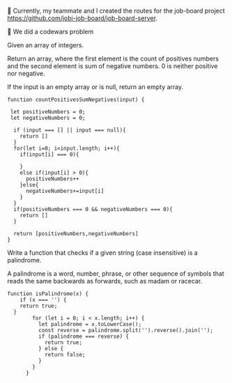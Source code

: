 📖 Currently, my teammate and I created the routes for the job-board project https://github.com/jobi-job-board/job-board-server.

🎯 We did a codewars problem

Given an array of integers.

Return an array, where the first element is the count of positives numbers and the second element is sum of negative numbers. 0 is neither positive nor negative.

If the input is an empty array or is null, return an empty array.

```
function countPositivesSumNegatives(input) {

 let positiveNumbers = 0;
 let negativeNumbers = 0;
  
  if (input === [] || input === null){
    return []
  }
  for(let i=0; i<input.length; i++){
    if(input[i] === 0){
    
    }
    else if(input[i] > 0){
      positiveNumbers++
    }else{
      negativeNumbers+=input[i]
    }
  }  
  if(positiveNumbers === 0 && negativeNumbers === 0){
    return []
  }
  
  return [positiveNumbers,negativeNumbers]
}
```
Write a function that checks if a given string (case insensitive) is a palindrome.

A palindrome is a word, number, phrase, or other sequence of symbols that reads the same backwards as forwards, such as madam or racecar.

```
function isPalindrome(x) {
    if (x === '') {
    return true; 
  }
        for (let i = 0; i < x.length; i++) {
          let palindrome = x.toLowerCase();
          const reverse = palindrome.split('').reverse().join('');
          if (palindrome === reverse) {
            return true;
          } else {
            return false;
          }
        }
      }
```

